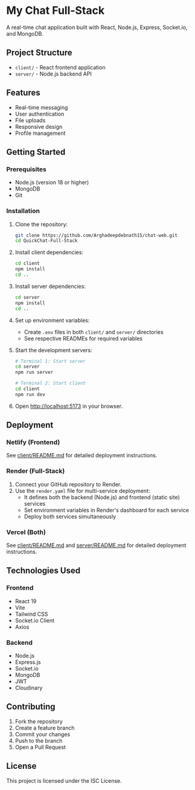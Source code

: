 # My Chat Full-Stack

A real-time chat application built with React, Node.js, Express, Socket.io, and MongoDB.

## Project Structure

- `client/` - React frontend application
- `server/` - Node.js backend API

## Features

- Real-time messaging
- User authentication
- File uploads
- Responsive design
- Profile management

## Getting Started

### Prerequisites

- Node.js (version 18 or higher)
- MongoDB
- Git

### Installation

1. Clone the repository:
   ```bash
   git clone https://github.com/Arghadeepdebnath15/chat-web.git
   cd QuickChat-Full-Stack
   ```

2. Install client dependencies:
   ```bash
   cd client
   npm install
   cd ..
   ```

3. Install server dependencies:
   ```bash
   cd server
   npm install
   cd ..
   ```

4. Set up environment variables:
   - Create `.env` files in both `client/` and `server/` directories
   - See respective READMEs for required variables

5. Start the development servers:
   ```bash
   # Terminal 1: Start server
   cd server
   npm run server

   # Terminal 2: Start client
   cd client
   npm run dev
   ```

6. Open [http://localhost:5173](http://localhost:5173) in your browser.

## Deployment

### Netlify (Frontend)

See [client/README.md](client/README.md) for detailed deployment instructions.

### Render (Full-Stack)

1. Connect your GitHub repository to Render.
2. Use the `render.yaml` file for multi-service deployment:
   - It defines both the backend (Node.js) and frontend (static site) services
   - Set environment variables in Render's dashboard for each service
   - Deploy both services simultaneously

### Vercel (Both)

See [client/README.md](client/README.md) and [server/README.md](server/README.md) for detailed deployment instructions.

## Technologies Used

### Frontend
- React 19
- Vite
- Tailwind CSS
- Socket.io Client
- Axios

### Backend
- Node.js
- Express.js
- Socket.io
- MongoDB
- JWT
- Cloudinary

## Contributing

1. Fork the repository
2. Create a feature branch
3. Commit your changes
4. Push to the branch
5. Open a Pull Request

## License

This project is licensed under the ISC License.
